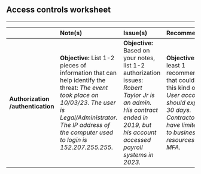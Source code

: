 ## Access controls worksheet

---

|  | Note(s) | Issue(s) | Recommendation(s) |
| :---- | :---- | :---- | :---- |
| **Authorization /authentication** | **Objective:** List 1-2 pieces of information that can help identify the threat: *The event took place on 10/03/23.  The user is Legal/Administrator. The IP address of  the computer used to login is 152.207.255.255.* | **Objective:** Based on your notes, list 1-2 authorization issues: *Robert Taylor Jr is an admin. His contract ended in 2019, but his account accessed payroll systems in 2023\.*  | **Objective:** Make at least 1 recommendation that could prevent this kind of incident: *User accounts should expire after 30 days. Contractors should have limited access to business resources. Enable MFA.* |

